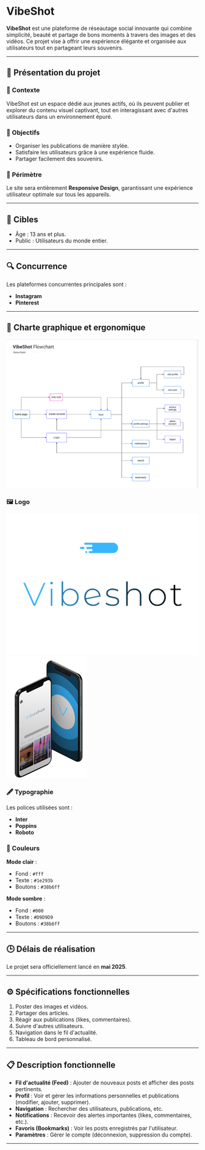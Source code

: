 # VibeShot

**VibeShot** est une plateforme de réseautage social innovante qui combine simplicité, beauté et partage de bons moments à travers des images et des vidéos. Ce projet vise à offrir une expérience élégante et organisée aux utilisateurs tout en partageant leurs souvenirs.

---

## 🚀 Présentation du projet

### 🎯 Contexte
VibeShot est un espace dédié aux jeunes actifs, où ils peuvent publier et explorer du contenu visuel captivant, tout en interagissant avec d'autres utilisateurs dans un environnement épuré.

### 🌟 Objectifs
- Organiser les publications de manière stylée.
- Satisfaire les utilisateurs grâce à une expérience fluide.
- Partager facilement des souvenirs.

### 📱 Périmètre
Le site sera entièrement **Responsive Design**, garantissant une expérience utilisateur optimale sur tous les appareils.

---

## 🎯 Cibles
- Âge : 13 ans et plus.
- Public : Utilisateurs du monde entier.

---

## 🔍 Concurrence
Les plateformes concurrentes principales sont :
- **Instagram**
- **Pinterest**

---

## 🎨 Charte graphique et ergonomique
![Charte](images/Shart.png)
### 🖼️ Logo
![Logo VibeShot](images/logo.png)
![VibeShot](images/vibs.png)

### 🖋️ Typographie
Les polices utilisées sont :
- **Inter**
- **Poppins**
- **Roboto**

### 🎨 Couleurs
**Mode clair** :  
- Fond : `#fff`  
- Texte : `#1e293b`  
- Boutons : `#38b6ff`  

**Mode sombre** :  
- Fond : `#000`  
- Texte : `#D9D9D9`  
- Boutons : `#38b6ff`

---

## 🕒 Délais de réalisation
Le projet sera officiellement lancé en **mai 2025**.

---

## ⚙️ Spécifications fonctionnelles

1. Poster des images et vidéos.
2. Partager des articles.
3. Réagir aux publications (likes, commentaires).
4. Suivre d'autres utilisateurs.
5. Navigation dans le fil d'actualité.
6. Tableau de bord personnalisé.

---

## 📋 Description fonctionnelle

- **Fil d'actualité (Feed)** : Ajouter de nouveaux posts et afficher des posts pertinents.
- **Profil** : Voir et gérer les informations personnelles et publications (modifier, ajouter, supprimer).
- **Navigation** : Rechercher des utilisateurs, publications, etc.
- **Notifications** : Recevoir des alertes importantes (likes, commentaires, etc.).
- **Favoris (Bookmarks)** : Voir les posts enregistrés par l'utilisateur.
- **Paramètres** : Gérer le compte (déconnexion, suppression du compte).

---


